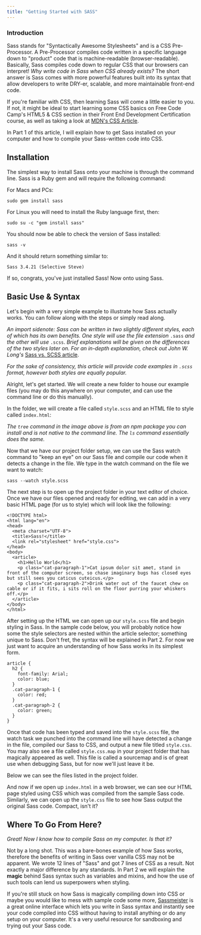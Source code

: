 ```yaml
---
title: "Getting Started with SASS"
---
```


### Introduction

Sass stands for "Syntactically Awesome Stylesheets" and is a CSS Pre-Processor. A Pre-Processor compiles code written in a specific language down to "product" code that is machine-readable (browser-readable). Basically, Sass compiles code down to regular CSS that our browsers can interpret! _Why write code in Sass when CSS already exists?_ The short answer is Sass comes with more powerful features built into its syntax that allow developers to write DRY-er, scalable, and more maintainable front-end code.

If you're familiar with CSS, then learning Sass will come a little easier to you. If not, it might be ideal to start learning some CSS basics on Free Code Camp's HTML5 & CSS section in their Front End Development Certification course, as well as taking a look at [MDN's CSS Article](https://developer.mozilla.org/en-US/docs/Web/CSS).

In Part 1 of this article, I will explain how to get Sass installed on your computer and how to compile your Sass-written code into CSS.

## Installation

The simplest way to install Sass onto your machine is through the command line. Sass is a Ruby gem and will require the following command:

For Macs and PCs:

`sudo gem install sass`

For Linux you will need to install the Ruby language first, then:

`sudo su -c "gem install sass"`

You should now be able to check the version of Sass installed:

`sass -v`

And it should return something similar to:

`Sass 3.4.21 (Selective Steve)`

If so, congrats, you've just installed Sass! Now onto using Sass.

## Basic Use & Syntax

Let's begin with a very simple example to illustrate how Sass actually works. You can follow along with the steps or simply read along.

_An import sidenote: Sass can be written in two slightly different styles, each of which has its own benefits. One style will use the file extension_ `.sass` _and the other will use_ `.scss`. _Brief explanations will be given on the differences of the two styles later on. For an in-depth explanation, check out John W. Long's_ [Sass vs. SCSS article](http://thesassway.com/editorial/sass-vs-scss-which-syntax-is-better).

_For the sake of consistency, this article will provide code examples in `.scss` format, however both styles are equally popular._

Alright, let's get started. We will create a new folder to house our example files (you may do this anywhere on your computer, and can use the command line or do this manually).

In the folder, we will create a file called `style.scss` and an HTML file to style called `index.html`:

_The `tree` command in the image above is from an npm package you can install and is not native to the command line. The `ls` command essentially does the same._

Now that we have our project folder setup, we can use the Sass watch command to "keep an eye" on our Sass file and compile our code when it detects a change in the file. We type in the watch command on the file we want to watch:

`sass --watch style.scss`

The next step is to open up the project folder in your text editor of choice. Once we have our files opened and ready for editing, we can add in a very basic HTML page (for us to style) which will look like the following:

    <!DOCTYPE html>
    <html lang="en">
    <head>
      <meta charset="UTF-8">
      <title>Sass!</title>
      <link rel="stylesheet" href="style.css">
    </head>
    <body>
      <article>
        <h1>Hello World</h1>
        <p class="cat-paragraph-1">Cat ipsum dolor sit amet, stand in front of the computer screen, so chase imaginary bugs has closed eyes but still sees you caticus cuteicus.</p>
        <p class="cat-paragraph-2">Drink water out of the faucet chew on cable or if it fits, i sits roll on the floor purring your whiskers off.</p>
      </article>
    </body>
    </html>

After setting up the HTML we can open up our `style.scss` file and begin styling in Sass. In the sample code below, you will probably notice how some the style selectors are nested within the article selector; something unique to Sass. Don't fret, the syntax will be explained in Part 2\. For now we just want to acquire an understanding of how Sass works in its simplest form.

    article {
      h2 {
        font-family: Arial;
        color: blue;
      }
      .cat-paragraph-1 {
        color: red;
      }
      .cat-paragraph-2 {
        color: green;
      }
    }

Once that code has been typed and saved into the `style.scss` file, the watch task we punched into the command line will have detected a change in the file, compiled our Sass to CSS, and output a new file titled `style.css`. You may also see a file called `style.css.map` in your project folder that has magically appeared as well. This file is called a sourcemap and is of great use when debugging Sass, but for now we'll just leave it be.

Below we can see the files listed in the project folder.

And now if we open up `index.html` in a web browser, we can see our HTML page styled using CSS which was compiled from the sample Sass code. Similarly, we can open up the `style.css` file to see how Sass output the original Sass code. Compact, isn't it?

## Where To Go From Here?

_Great! Now I know how to compile Sass on my computer. Is that it?_

Not by a long shot. This was a bare-bones example of how Sass works, therefore the benefits of writing in Sass over vanilla CSS may not be apparent. We wrote 12 lines of "Sass" and got 7 lines of CSS as a result. Not exactly a major difference by any standards. In Part 2 we will explain the **magic** behind Sass syntax such as variables and mixins, and how the use of such tools can lend us superpowers when styling.

If you're still stuck on how Sass is magically compiling down into CSS or maybe you would like to mess with sample code some more, [Sassmeister](http://www.sassmeister.com/) is a great online interface which lets you write in Sass syntax and instantly see your code compiled into CSS without having to install anything or do any setup on your computer. It's a very useful resource for sandboxing and trying out your Sass code.
